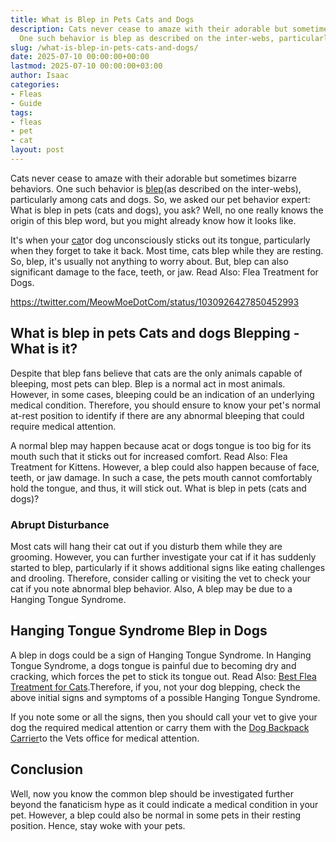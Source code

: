 ```yaml
---
title: What is Blep in Pets Cats and Dogs
description: Cats never cease to amaze with their adorable but sometimes bizarre behaviors.
  One such behavior is blep as described on the inter-webs, particularly among...
slug: /what-is-blep-in-pets-cats-and-dogs/
date: 2025-07-10 00:00:00+00:00
lastmod: 2025-07-10 00:00:00+03:00
author: Isaac
categories:
- Fleas
- Guide
tags:
- fleas
- pet
- cat
layout: post
---
```

Cats never cease to amaze with their adorable but sometimes bizarre behaviors. One such behavior is [blep](https://www.reddit.com/r/Blep/)(as described on the inter-webs), particularly among cats and dogs. So, we asked our pet behavior expert: What is blep in pets (cats and dogs), you ask? Well, no one really knows the origin of this blep word, but you might already know how it looks like.

It's when your [cat](https://pestpolicy.com/cat-fleas-vs-dog-fleas/)or dog unconsciously sticks out its tongue, particularly when they forget to take it back. Most time, cats blep while they are resting. So, blep, it's usually not anything to worry about. But, blep can also significant damage to the face, teeth, or jaw. Read Also: Flea Treatment for Dogs.

https://twitter.com/MeowMoeDotCom/status/1030926427850452993

##  What is blep in pets Cats and dogs  Blepping - What is it?

Despite that blep fans believe that cats are the only animals capable of bleeping, most pets can blep. Blep is a normal act in most animals. However, in some cases, bleeping could be an indication of an underlying medical condition. Therefore, you should ensure to know your pet's normal at-rest position to identify if there are any abnormal bleeping that could require medical attention.

A normal blep may happen because acat or dogs tongue is too big for its mouth such that it sticks out for increased comfort. Read Also: Flea Treatment for Kittens. However, a blep could also happen because of face, teeth, or jaw damage. In such a case, the pets mouth cannot comfortably hold the tongue, and thus, it will stick out. What is blep in pets (cats and dogs)?

###  Abrupt Disturbance

Most cats will hang their cat out if you disturb them while they are grooming. However, you can further investigate your cat if it has suddenly started to blep, particularly if it shows additional signs like eating challenges and drooling. Therefore, consider calling or visiting the vet to check your cat if you note abnormal blep behavior. Also, A blep may be due to a Hanging Tongue Syndrome.

##  Hanging Tongue Syndrome  Blep in Dogs

A blep in dogs could be a sign of Hanging Tongue Syndrome. In Hanging Tongue Syndrome, a dogs tongue is painful due to becoming dry and cracking, which forces the pet to stick its tongue out. Read Also: [Best Flea Treatment for Cats](https://pestpolicy.com/best-flea-treatment-for-cats/).Therefore, if you, not your dog blepping, check the above initial signs and symptoms of a possible Hanging Tongue Syndrome.

If you note some or all the signs, then you should call your vet to give your dog the required medical attention or carry them with the [Dog Backpack Carrier](https://pestpolicy.com/best-dog-backpack-carrier-for-hiking/)to the Vets office for medical attention.

##  Conclusion

Well, now you know the common blep should be investigated further beyond the fanaticism hype as it could indicate a medical condition in your pet. However, a blep could also be normal in some pets in their resting position. Hence, stay woke with your pets.